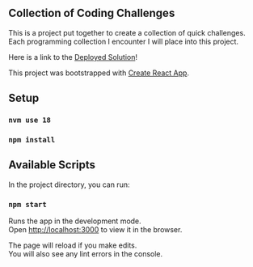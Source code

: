 ## Collection of Coding Challenges

This is a project put together to create a collection of quick challenges.<br />
Each programming collection I encounter I will place into this project.

Here is a link to the [Deployed Solution](https://react-read-file-app.herokuapp.com/)!

This project was bootstrapped with [Create React App](https://github.com/facebook/create-react-app).

## Setup

### `nvm use 18`
### `npm install`

## Available Scripts

In the project directory, you can run:

### `npm start`

Runs the app in the development mode.<br />
Open [http://localhost:3000](http://localhost:3000) to view it in the browser.

The page will reload if you make edits.<br />
You will also see any lint errors in the console.
